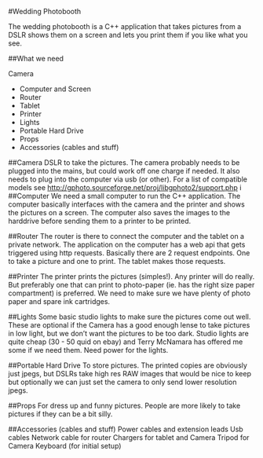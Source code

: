 #Wedding Photobooth

The wedding photobooth is a C++ application that takes pictures from a DSLR shows them on a screen and lets you print them if you like what you see.

##What we need

Camera
* Computer and Screen
* Router
* Tablet
* Printer
* Lights
* Portable Hard Drive
* Props
* Accessories (cables and stuff)

##Camera
DSLR to take the pictures. The camera probably needs to be plugged into the mains, but could work off one charge if needed. It also needs to plug into the computer via usb (or other). For a list of compatible models see http://gphoto.sourceforge.net/proj/libgphoto2/support.php
i
##Computer
We need a small computer to run the C++ application. The computer basically interfaces with the camera and the printer and shows the pictures on a screen. The computer also saves the images to the harddrive before sending them to a printer to be printed.

##Router
The router is there to connect the computer and the tablet on a private network. The application on the computer has a web api that gets triggered using http requests. Basically there are 2 request endpoints. One to take a picture and one to print. The tablet makes those requests.

##Printer
The printer prints the pictures (simples!). Any printer will do really. But preferably one that can print to photo-paper (ie. has the right size paper compartment) is preferred. We need to make sure we have plenty of photo paper and spare ink cartridges.

##Lights
Some basic studio lights to make sure the pictures come out well. These are optional if the Camera has a good enough lense to take pictures in low light, but we don’t want the pictures to be too dark. Studio lights are quite cheap (30 - 50 quid on ebay) and Terry McNamara has offered me some if we need them. Need power for the lights.

##Portable Hard Drive
To store pictures. The printed copies are obviously just jpegs, but DSLRs take high res RAW images that would be nice to keep but optionally we can just set the camera to only send lower resolution jpegs.

##Props
For dress up and funny pictures. People are more likely to take pictures if they can be a bit silly.

##Accessories (cables and stuff)
Power cables and extension leads
Usb cables
Network cable for router
Chargers for tablet and Camera
Tripod for Camera
Keyboard (for initial setup)
